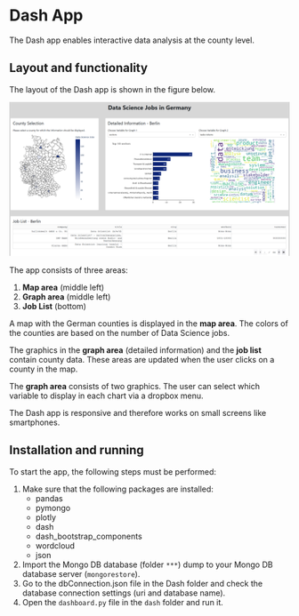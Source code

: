 # Dash App

The Dash app enables interactive data analysis at the county level.


## Layout and functionality

The layout of the Dash app is shown in the figure below.

![](dashapp.PNG )

The app consists of three areas:
1.  **Map area** (middle left)
1.  **Graph area** (middle left)
1.  **Job List** (bottom)

A map with the German counties is displayed in the **map area**. The colors of the counties are based on the number of Data Science jobs. 

The graphics in the **graph area** (detailed information) and the **job list** contain county data. These areas are updated when the user clicks on a county in the map.

The **graph area** consists of two graphics. The user can select which variable to display in each chart via a dropbox menu.

The Dash app is responsive and therefore works on small screens like smartphones.


## Installation and running

To start the app, the following steps must be performed:

1. Make sure that the following packages are installed:
    *   pandas
    *   pymongo
    *   plotly
    *   dash
    *   dash_bootstrap_components
    *   wordcloud
    *   json
1. Import the Mongo DB database (folder `***`) dump to your Mongo DB database server (`mongorestore`).
1. Go to the dbConnection.json file in the Dash folder and check the database connection settings (uri and database name).
1. Open the `dashboard.py` file in the `dash` folder and run it.
